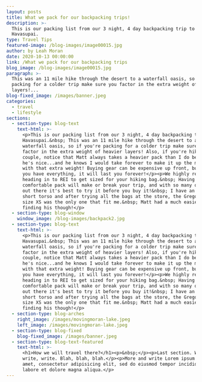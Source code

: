 ```yaml
---
layout: posts
title: What we pack for our backpacking trips!
description: >-
  This is our packing list from our 3 night, 4 day backpacking trip to
  Havasupai.
type: Travel Tips
featured-image: /blog-images/image00015.jpg
author: by Leah Moran
date: 2020-10-13 00:00:00
link: /What we pack for our backpacking trips
blog_image: /blog-images/image00015.jpg
paragraph: >-
  This was an 11 mile hike through the desert to a waterfall oasis, so if you're
  packing for a colder trip make sure you factor in the extra weight of heavier
  layers!...
blog-fixed_image: /images/banner.jpeg
categories:
  - travel
  - lifestyle
sections:
  - section-type: blog-text
    text-html: >-
      <p>This is our packing list from our 3 night, 4 day backpacking trip to
      Havasupai.&nbsp; This was an 11 mile hike through the desert to a
      waterfall oasis, so if you're packing for a colder trip make sure you
      factor in the extra weight of heavier layers! Also, if you're hiking as a
      couple, notice that Matt always takes a heavier pack than I do because
      he's nice...and he knows I would take forever to make it up the mountain
      with that extra weight! Buying gear can be expensive up front, but once
      you have everything, it will last you forever!</p><p>We highly recommend
      heading in to REI to get sized for your hiking bag.&nbsp; Having a
      comfortable pack will make or break your trip, and with so many options
      out there it's best to try it before you buy it!&nbsp; I have an unusually
      short torso and after trying all the bags at the store, the Gregory pack
      size XS was the only one that fit me.&nbsp; Matt had a much easier time
      finding his though!</p>
  - section-type: blog-window
    window_image: /blog-images/backpack2.jpg
  - section-type: blog-text
    text-html: >-
      <p>This is our packing list from our 3 night, 4 day backpacking trip to
      Havasupai.&nbsp; This was an 11 mile hike through the desert to a
      waterfall oasis, so if you're packing for a colder trip make sure you
      factor in the extra weight of heavier layers! Also, if you're hiking as a
      couple, notice that Matt always takes a heavier pack than I do because
      he's nice...and he knows I would take forever to make it up the mountain
      with that extra weight! Buying gear can be expensive up front, but once
      you have everything, it will last you forever!</p><p>We highly recommend
      heading in to REI to get sized for your hiking bag.&nbsp; Having a
      comfortable pack will make or break your trip, and with so many options
      out there it's best to try it before you buy it!&nbsp; I have an unusually
      short torso and after trying all the bags at the store, the Gregory pack
      size XS was the only one that fit me.&nbsp; Matt had a much easier time
      finding his though!</p>
  - section-type: blog-arches
    right_image: /images/movingmoran-lake.jpeg
    left_image: /images/movingmoran-lake.jpeg
  - section-type: blog-fixed
    blog-fixed_image: /images/banner.jpeg
  - section-type: blog-text-featured
    text-html: >-
      <h1>How we will travel there?</h1><p>&nbsp;</p><p>Last section. Write,
      write, write. Blah, blah, blah.</p><p>More and write Lorem ipsum dolor sit
      amet, consectetur adipisicing elit, sed do eiusmod tempor incididunt ut
      labore et dolore magna aliqua.</p>
---
```

